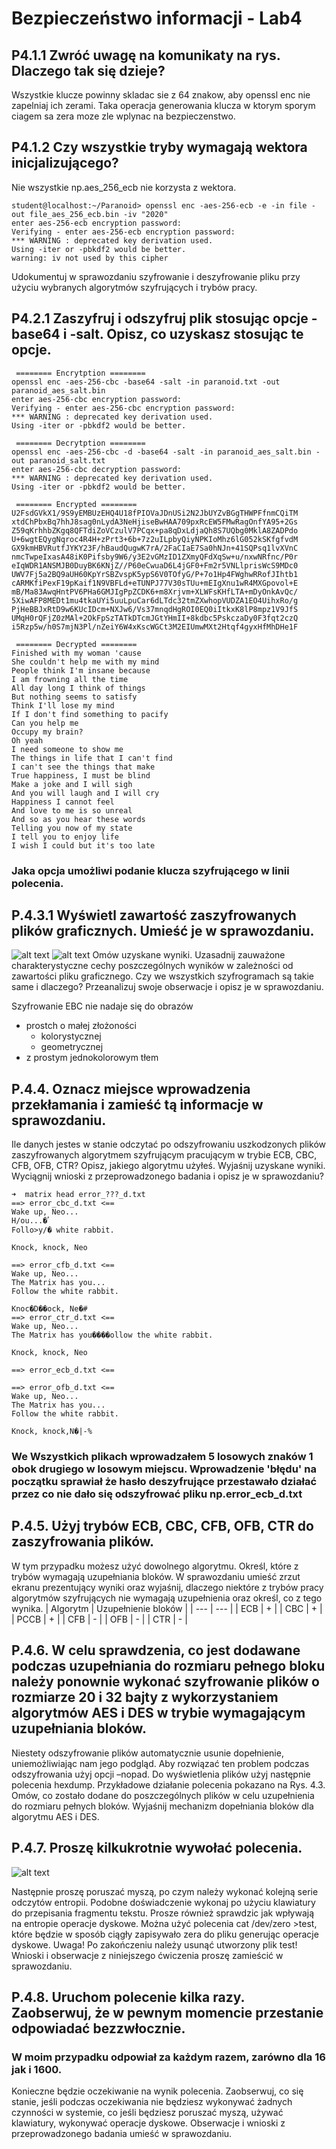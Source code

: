 # Bezpieczeństwo informacji - Lab4
## P4.1.1 Zwróć uwagę na komunikaty na rys. Dlaczego tak się dzieje? 

Wszystkie klucze powinny skladac sie z 64 znakow, aby openssl enc nie zapelniaj ich zerami.
Taka operacja generowania klucza w ktorym sporym ciagem sa zera moze zle wplynac na bezpieczenstwo.

## P4.1.2 Czy wszystkie tryby wymagają wektora inicjalizującego? 
Nie wszystkie np.aes_256_ecb nie korzysta z wektora.
```
student@localhost:~/Paranoid> openssl enc -aes-256-ecb -e -in file -out file_aes_256_ecb.bin -iv "2020" 
enter aes-256-ecb encryption password:
Verifying - enter aes-256-ecb encryption password:
*** WARNING : deprecated key derivation used.
Using -iter or -pbkdf2 would be better.
warning: iv not used by this cipher
```
Udokumentuj w sprawozdaniu szyfrowanie i deszyfrowanie pliku przy użyciu wybranych algorytmów szyfrujących i trybów pracy.

## P4.2.1 Zaszyfruj i odszyfruj plik stosując opcje -base64 i -salt. Opisz, co uzyskasz stosując te opcje. 

```    
 ======== Encrytption ======== 
openssl enc -aes-256-cbc -base64 -salt -in paranoid.txt -out paranoid_aes_salt.bin
enter aes-256-cbc encryption password:
Verifying - enter aes-256-cbc encryption password:
*** WARNING : deprecated key derivation used.
Using -iter or -pbkdf2 would be better.
```
```    
 ======== Decrytption ========
openssl enc -aes-256-cbc -d -base64 -salt -in paranoid_aes_salt.bin -out paranoid_salt.txt     
enter aes-256-cbc decryption password:
*** WARNING : deprecated key derivation used.
Using -iter or -pbkdf2 would be better.
```
```    
 ======== Encrypted ========
U2FsdGVkX1/9S9yEMBUzEHQ4U18fPIOVaJDnUSi2N2JbUYZvBGgTHWPFfnmCQiTM
xtdChPbxBq7hhJ8sag0nLydA3NeHjiseBwHAA709pxRcEW5FMwRagOnfYA95+2Gs
Z59qKrhhbZKgq8QFTdiZoVCzulV7PCqx+pa8qDxLdjaQh8S7UQbg0MklA8ZADPdo
U+6wgtEQygNqroc4R4H+zPrt3+6b+7z2uILpbyQiyNPKIoMhz6lG052kSKfgfvdM
GX9kmHBVRutfJYKY23F/hBaudQugwK7rA/2FaCIaE7Sa0hNJn+41SQPsq1lvXVnC
nmcTwpeIxasA48iK0Pifsby9W6/y3E2vGMzID1ZXmyQFdXqSw+u/nxwNRfnc/P0r
eIqWDR1ANSMJB0DuyBK6KNjZ//P60eCwuaD6L4jGF0+Fm2r5VNLlprisWcS9MDc0
UWV7Fj5a2BQ9aUH60KpYrSBZvspK5ypS6V0TOfyG/P+7o1Hp4FWghwRRofJIhtb1
cARMKfiPexF19pKaif1N9VBFLd+eTUNPJ77V30sTUu+mEIgXnu1wR4MXGpovol+E
mB/Ma83AwqHntPV6PHa6GMJIgPpZCDK6+m8Xrjvm+XLWFsKHfLTA+mDyOnkAvQc/
5XiwAFP8MEDt1mu4tkaUYi5uuLpuCar6dLTdc32tmZXwhopVUDZA1EO4UihxRo/g
PjHeBBJxRtD9w6KUcIDcm+NXJw6/Vs37mnqdHgROI0EQ0iItkxK8lP8mpz1V9JfS
UMqH0rQFjZ0zMAl+2OkFpSzTATkDTcmJGtYHmII+8kdbc5PskczaDy0F3fqt2czQ
i5Rzp5w/h0S7mjN3Pl/nZeiY6W4xKscWGCt3M2EIUmwMXt2Htqf4gyxHfMhDHe1F
```
```    
 ======== Decrypted ========
Finished with my woman 'cause
She couldn't help me with my mind
People think I'm insane because
I am frowning all the time
All day long I think of things
But nothing seems to satisfy
Think I'll lose my mind
If I don't find something to pacify
Can you help me
Occupy my brain?
Oh yeah
I need someone to show me
The things in life that I can't find
I can't see the things that make
True happiness, I must be blind
Make a joke and I will sigh
And you will laugh and I will cry
Happiness I cannot feel
And love to me is so unreal
And so as you hear these words
Telling you now of my state
I tell you to enjoy life
I wish I could but it's too late
```
### Jaka opcja umożliwi podanie klucza szyfrującego w linii polecenia.

## P.4.3.1 Wyświetl zawartość zaszyfrowanych plików graficznych. Umieść je w sprawozdaniu.
![alt text](https://github.com/Gabrysiewicz/BI-Szyfry/blob/lab-4/BI_cbc.bmp)
![alt text](https://github.com/Gabrysiewicz/BI-Szyfry/blob/lab-4/BI_ebc.bmp)
Omów uzyskane wyniki. Uzasadnij zauważone charakterystyczne cechy
poszczególnych wyników w zależności od zawartości pliku graficznego. Czy we
wszystkich szyfrogramach są takie same i dlaczego? Przeanalizuj swoje obserwacje
i opisz je w sprawozdaniu.

Szyfrowanie EBC nie nadaje się do obrazów
- prostch o małej złożoności 
  - kolorystycznej
  - geometrycznej 
- z prostym jednokolorowym tłem


## P.4.4. Oznacz miejsce wprowadzenia przekłamania i zamieść tą informacje w sprawozdaniu.
Ile danych jestes w stanie odczytać po odszyfrowaniu uszkodzonych plików
zaszyfrowanych algorytmem szyfrującym pracującym w trybie ECB, CBC, CFB, OFB,
CTR? Opisz, jakiego algorytmu użyłeś. Wyjaśnij uzyskane wyniki. Wyciągnij wnioski
z przeprowadzonego badania i opisz je w sprawozdaniu?
```
➜  matrix head error_???_d.txt
==> error_cbc_d.txt <==
Wake up, Neo...
H/ou...�֠
Follo>y/� white rabbit.

Knock, knock, Neo

==> error_cfb_d.txt <==
Wake up, Neo...
The Matrix has you...
Follow the white rabbit.

Knoc�D��ock, Ne�#
==> error_ctr_d.txt <==
Wake up, Neo...
The Matrix has you����ollow the white rabbit.

Knock, knock, Neo

==> error_ecb_d.txt <==

==> error_ofb_d.txt <==
Wake up, Neo...
The Matrix has you...
Follow the white rabbit.

Knock, knock,N�|-% 
```
### We Wszystkich plikach wprowadzałem 5 losowych znaków 1 obok drugiego w losowym miejscu. Wprowadzenie 'błędu' na początku sprawiał że hasło deszyfrujące przestawało działać przez co nie dało się odszyfrować pliku np.error_ecb_d.txt 

## P.4.5. Użyj trybów ECB, CBC, CFB, OFB, CTR do zaszyfrowania plików. 
W tym przypadku możesz użyć dowolnego algorytmu. Określ, które z trybów wymagają uzupełniania
bloków. W sprawozdaniu umieść zrzut ekranu prezentujący wyniki oraz wyjaśnij,
dlaczego niektóre z trybów pracy algorytmów szyfrujących nie wymagają uzupełnienia
oraz określ, co z tego wynika.
| Algorytm | Uzupełnienie bloków |
| --- | --- |
| ECB | + |
| CBC | + |
| PCCB | + |
| CFB | - |
| OFB | - |
| CTR | - |

## P.4.6. W celu sprawdzenia, co jest dodawane podczas uzupełniania do rozmiaru pełnego bloku należy ponownie wykonać szyfrowanie plików o rozmiarze 20 i 32 bajty z wykorzystaniem algorytmów AES i DES w trybie wymagającym uzupełniania bloków. 
Niestety odszyfrowanie plików automatycznie usunie dopełnienie,
uniemożliwiając nam jego podgląd. Aby rozwiązać ten problem podczas odszyfrowania
użyj opcji –nopad. Do wyświetlenia plików użyj następnie polecenia hexdump.
Przykładowe działanie polecenia pokazano na Rys. 4.3. Omów, co zostało dodane do
poszczególnych plików w celu uzupełnienia do rozmiaru pełnych bloków. Wyjaśnij
mechanizm dopełniania bloków dla algorytmu AES i DES.

## P.4.7. Proszę kilkukrotnie wywołać polecenia.
![alt text](https://github.com/Gabrysiewicz/BI-Szyfry/blob/lab-4/cat.png)

Następnie proszę poruszać myszą, po czym należy wykonać kolejną serie odczytów entropii. Podobne
doświadczenie wykonaj po użyciu klawiatury do przepisania fragmentu tekstu. Prosze
również sprawdzic jak wpływają na entropie operacje dyskowe. Można użyć polecenia
cat /dev/zero >test, które będzie w sposób ciągły zapisywało zera do pliku generując
operacje dyskowe. Uwaga! Po zakończeniu należy usunąć utworzony plik test! Wnioski
i obserwacje z niniejszego ćwiczenia proszę zamieścić w sprawozdaniu.

## P.4.8. Uruchom polecenie kilka razy. Zaobserwuj, że w pewnym momencie przestanie odpowiadać bezzwłocznie. 

### W moim przypadku odpowiał za każdym razem, zarówno dla 16 jak i 1600.

Konieczne będzie oczekiwanie na wynik polecenia.
Zaobserwuj, co się stanie, jeśli podczas oczekiwania nie będziesz wykonywać żadnych
czynności w systemie, co jeśli będziesz poruszać myszą, używać klawiatury,
wykonywać operacje dyskowe. Obserwacje i wnioski z przeprowadzonego badania
umieść w sprawozdaniu.
